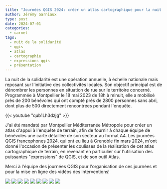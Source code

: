 ```yaml
---
title: "Journées QGIS 2024: créer un atlas cartographique pour la nuit de la solidarité à Montpellier"
author: Jérémy Garniaux
type: post
date: 2024-07-01
categories:
  - carnet
tags:
  - nuit de la solidarité
  - qgis
  - atlas
  - cartographie
  - expressions qgis
  - présentation
---
```


La nuit de la solidarité est une opération annuelle, à échelle nationale mais reposant sur l'initiative des collectivités locales. Son objectif principal est de dénombrer les personnes en situation de rue sur le territoire concerné. Programmée à Montpellier le 18 mai 2023 de 18h à minuit, elle a mobilisé près de 200 bénévoles qui ont compté près de 2800 personnes sans abri, dont plus de 500 directement rencontrées pendant l'enquête.

{{< youtube "qub1Lh3dzjg" >}}  

J'ai été mandaté par Montpellier Méditerranée Métropole pour créer un atlas d'appui à l'enquête de terrain, afin de fournir à chaque équipe de bénévoles une carte détaillée de son secteur au format A4. Les journées QGIS francophones 2024, qui ont eu lieu à Grenoble fin mars 2024, m'ont donné l'occasion de présenter les coulisses de la réalisation de cet atlas cartographique de terrain, en revenant en particulier sur l'utilisation des puissantes "expressions" de QGIS, et de son outil Atlas. 

Merci à l'équipe des journées QGIS pour l'organisation de ces journées et pour la mise en ligne des vidéos des interventions! 

![](albums/carnet/ndls2023/ndls_1.jpg)
![](albums/carnet/ndls2023/ndls_2.jpg)
![](albums/carnet/ndls2023/ndls_3.jpg)
![](albums/carnet/ndls2023/ndls_4.jpg)
![](albums/carnet/ndls2023/ndls_6.jpg)
![](albums/carnet/ndls2023/ndls_7.jpg)
![](albums/carnet/ndls2023/ndls_8.jpg)
![](albums/carnet/ndls2023/ndls_9.jpg)
![](albums/carnet/ndls2023/ndls_10.jpg)